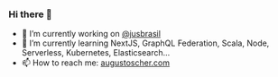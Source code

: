 ### Hi there 👋

- 🔭 I’m currently working on [@jusbrasil](https://github.com/jusbrasil)
- 🌱 I’m currently learning NextJS, GraphQL Federation, Scala, Node, Serverless, Kubernetes, Elasticsearch...
- 📫 How to reach me: [augustoscher.com](http://augustoscher.com/)



<!--
<p align="center">
	<a href="https://github.com/augustoscher"><img src="https://img.shields.io/github/followers/augustoscher.svg?label=GitHub&style=social" alt="GitHub"></a>
  <a href="https://twitter.com/augustoscher"><img src="https://img.shields.io/twitter/url?style=social&url=https%3A%2F%2Ftwitter.com%2Faugustoschergm1" alt="Twitter"></a>
	<a href="https://www.linkedin.com/in/augustoscher"><img src="https://img.shields.io/badge/LinkedIn--_.svg?style=social&logo=linkedin" alt="LinkedIn"></a>
</p>


**augustoscher/augustoscher** is a ✨ _special_ ✨ repository because its `README.md` (this file) appears on your GitHub profile.

Here are some ideas to get you started:

- 🔭 I’m currently working on ...
- 🌱 I’m currently learning ...
- 👯 I’m looking to collaborate on ...
- 🤔 I’m looking for help with ...
- 💬 Ask me about ...
- 📫 How to reach me: ...
- 😄 Pronouns: ...
- ⚡ Fun fact: ...
-->
